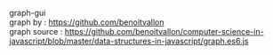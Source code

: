 graph-gui  
graph by : https://github.com/benoitvallon  
graph source : https://github.com/benoitvallon/computer-science-in-javascript/blob/master/data-structures-in-javascript/graph.es6.js
